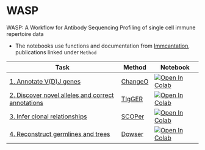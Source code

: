 # WASP
WASP: A Workflow for Antibody Sequencing Profiling of single cell immune repertoire data      
* The notebooks use functions and documentation from [Immcantation](https://immcantation.readthedocs.io/en/stable/), publications linked under `Method`

| Task | Method | Notebook | 
| ---- | ------ | -------- |
| [1. Annotate V(D)J genes](https://github.com/yyw-informatics/WASP/blob/main/Immcantation_1_VDJ_Annotation_and_Standardization_with_Change_O_in_Python.ipynb)  | [ChangeO](https://academic.oup.com/bioinformatics/article/31/20/3356/195677) |  [![Open In Colab](https://colab.research.google.com/assets/colab-badge.svg)](https://colab.research.google.com/github/yyw-informatics/WASP/blob/main/Immcantation_1_VDJ_Annotation_and_Standardization_with_Change_O_in_Python.ipynb)
| [2. Discover novel alleles and correct annotations](https://github.com/yyw-informatics/WASP/blob/main/Immcantation_2_Novel_V_gene_alleles_with_TIgGER_in_R.ipynb) | [TIgGER](https://www.pnas.org/doi/10.1073/pnas.1417683112) | [![Open In Colab](https://colab.research.google.com/assets/colab-badge.svg)](https://colab.research.google.com/github/yyw-informatics/WASP/blob/main/Immcantation_2_Novel_V_gene_alleles_with_TIgGER_in_R.ipynb)|
| [3. Infer clonal relationships](https://github.com/yyw-informatics/WASP/blob/main/Immcantation_3_Clonal_relationship_inference_with_SHazaM_and_SCOPer_in_R.ipynb) | [SCOPer](https://journals.plos.org/ploscompbiol/article?id=10.1371/journal.pcbi.1007977) |   [![Open In Colab](https://colab.research.google.com/assets/colab-badge.svg)](https://colab.research.google.com/github/yyw-informatics/WASP/blob/main/Immcantation_3_Clonal_relationship_inference_with_SHazaM_and_SCOPer_in_R.ipynb)   |
| [4. Reconstruct germlines and trees](https://github.com/yyw-informatics/WASP/blob/main/Immcantation_4_Reconstruct_germlines_with_Dowser_in_R_v2.ipynb) |[Dowser](https://journals.plos.org/ploscompbiol/article?id=10.1371/journal.pcbi.1009885)   |  [![Open In Colab](https://colab.research.google.com/assets/colab-badge.svg)](https://colab.research.google.com/github/yyw-informatics/WASP/blob/main/Immcantation_4_Reconstruct_germlines_with_Dowser_in_R_v2.ipynb) | 

